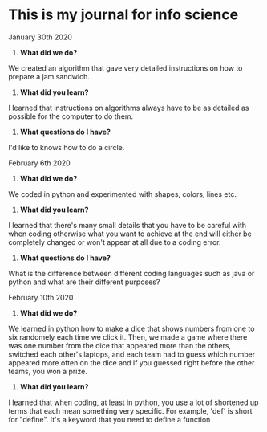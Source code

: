 # This is my journal for info science

January 30th 2020

1. **What did we do?**

  We created an algorithm that gave very detailed instructions on how to prepare a jam sandwich.

1. **What did you learn?**

  I learned that instructions on algorithms always have to be as detailed as possible for the computer to do them.

1. **What questions do I have?**

  I'd like to knows how to do a circle.



February 6th 2020

1. **What did we do?**

  We coded in python and experimented with shapes, colors, lines etc.

1. **What did you learn?**

  I learned that there's many small details that you have to be careful with when coding otherwise what you want to achieve at the end will either be completely changed or won't appear at all due to a coding error.

1. **What questions do I have?**

  What is the difference between different coding languages such as java or python and what are their different purposes?
  
  
  
  February 10th 2020
  
  1. **What did we do?**
  
  We learned in python how to make a dice that shows numbers from one to six randomely each time we click it. Then, we made a game where there was one number from the dice that appeared more than the others, switched each other's laptops, and each team had to guess which number appeared more often on the dice and if you guessed right before the other teams, you won a prize.
  
  1. **What did you learn?**
  
  I learned that when coding, at least in python, you use a lot of shortened up terms that each mean something very specific. For example, 'def' is short for "define". It's a keyword that you need to define a function
